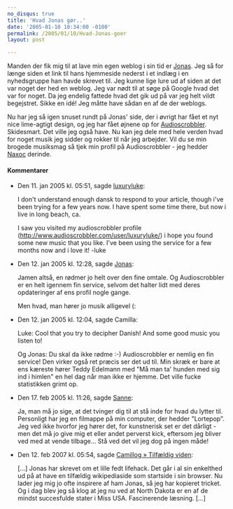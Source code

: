 ```yaml
---
no_disqus: true
title: 'Hvad Jonas gør..'
date: '2005-01-10 10:34:00 -0100'
permalink: /2005/01/10/Hvad-Jonas-goer
layout: post

---
```

Manden der fik mig til at lave min egen weblog i sin tid er [Jonas](http://blog.verture.net). Jeg så for længe siden et link til hans hjemmeside nederst i et indlæg i en nyhedsgruppe han havde skrevet til. Jeg kunne lige lure ud af siden at det var noget der hed en weblog. Jeg var nødt til at søge på Google hvad det var for noget. Da jeg endelig fattede hvad det gik ud på var jeg helt vildt begejstret. Sikke en idé! Jeg måtte have sådan en af de der weblogs.

Nu har jeg så igen snuset rundt på Jonas' side, der i øvrigt har fået et nyt nice lime-agtigt design, og jeg har fået øjnene op for [Audioscrobbler](http://www.audioscrobbler.com). Skidesmart. Det ville jeg også have. Nu kan jeg dele med hele verden hvad for noget musik jeg sidder og rokker til når jeg arbejder. Vil du se min brogede musiksmag så tjek min profil på Audioscrobbler - jeg hedder [Naxoc](http://www.audioscrobbler.com/user/Naxoc/) derinde.
<div class="vintage-comments">
<h4>Kommentarer </h4>
<ul class="vintage-comments-list"><li>
<p class="comment-meta">Den <time datetime="2005-01-11T17:51:15+01:00">11. jan 2005 kl.  05:51</time>, sagde <a href=http://"www.butterlabel.com">luxuryluke</a>:</p>
<p>I don't understand enough dansk to respond to your article, though i've been trying for a few years now. I have spent some time there, but now i live in long beach, ca.</p>
<p>I saw you visited my audioscrobbler profile (<a href="http://www.audioscrobbler.com/user/luxuryluke/">http://www.audioscrobbler.com/user/luxuryluke/</a>) i hope you found some new music that you like. I've been using the service for a few months now and i love it! -luke</p>
</li>

<li>
<p class="comment-meta">Den <time datetime="2005-01-12T00:28:56+01:00">12. jan 2005 kl.  12:28</time>, sagde <a href="http://blog.verture.net/">Jonas</a>:</p>
<p>Jamen altså, en rødmer jo helt over den fine omtale. Og Audioscrobbler er en helt igennem fin service, selvom det halter lidt med deres opdateringer af ens profil nogle gange.</p>
<p>Men hvad, man hører jo musik alligevel (:</p>
</li>

<li>
<p class="comment-meta">Den <time datetime="2005-01-12T12:04:09+01:00">12. jan 2005 kl.  12:04</time>, sagde Camilla:</p>
<p>Luke: Cool that you try to decipher Danish! And some good music you listen to!</p>
<p>Og Jonas: Du skal da ikke rødme :-) Audioscrobbler er nemlig en fin service! Den virker også ret præcis ser det ud til. Min skræk er bare at ens kæreste hører Teddy Edelmann med "Må man ta' hunden med sig ind i himlen" en hel dag når man ikke er hjemme. Det ville fucke statistikken grimt op.</p>
</li>

<li>
<p class="comment-meta">Den <time datetime="2005-02-17T11:26:53+01:00">17. feb 2005 kl.  11:26</time>, sagde <a href="www.sanneharder.dk">Sanne</a>:</p>
<p>Ja, man må jo sige, at det tvinger dig til at stå inde for hvad du lytter til. Personligt har jeg en filmappe på min computer, der hedder "Lortepop". Jeg ved ikke hvorfor jeg hører det, for kunstnerisk set er det dårligt - men det må jo give mig et eller andet perverst kick, eftersom jeg bliver ved med at vende tilbage... Stå ved det vil jeg dog på ingen måde!</p>
</li>

<li>
<p class="comment-meta">Den <time datetime="2007-02-12T17:54:03+01:00">12. feb 2007 kl.  05:54</time>, sagde <a href="http://xoc.dk/2007/01/12/tilfaeldig-viden/">Camillog » Tilfældig viden</a>:</p>
<p>[...] Jonas har skrevet om et lille fedt lifehack. Det går i al sin enkelthed ud på at have en tilfældig wikipediaside som startside i sin browser. Nu lader jeg mig jo ofte inspirere af ham Jonas, så jeg har kopieret tricket. Og i dag blev jeg så klog at jeg nu ved at North Dakota er en af de mindst succesfulde stater i Miss USA. Fascinerende læsning. [...]</p>
</li>
</ul>
</div>
